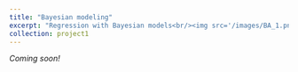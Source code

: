 ```yaml
---
title: "Bayesian modeling"
excerpt: "Regression with Bayesian models<br/><img src='/images/BA_1.png'>"
collection: project1
---
```


*Coming soon!*
